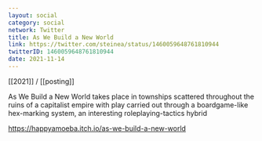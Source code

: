 ```yaml
---
layout: social
category: social
network: Twitter
title: As We Build a New World
link: https://twitter.com/steinea/status/1460059648761810944
twitterID: 1460059648761810944
date: 2021-11-14
---
```


[[2021]] / [[posting]]

As We Build a New World takes place in townships scattered throughout the ruins of a capitalist empire with play carried out through a boardgame-like hex-marking system, an interesting roleplaying-tactics hybrid

<https://happyamoeba.itch.io/as-we-build-a-new-world>
